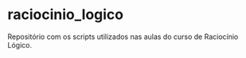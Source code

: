 # raciocinio_logico
Repositório com os scripts utilizados nas aulas do curso de Raciocínio Lógico. 
